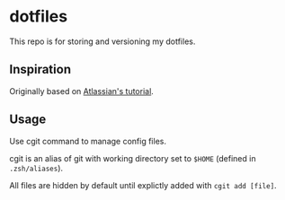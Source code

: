 # dotfiles

This repo is for storing and versioning my dotfiles.

## Inspiration
Originally based on [Atlassian's tutorial](https://www.atlassian.com/git/tutorials/dotfiles).

## Usage
Use cgit command to manage config files.

cgit is an alias of git with working directory set to `$HOME` (defined in `.zsh/aliases`).

All files are hidden by default until explictly added with `cgit add [file]`.
